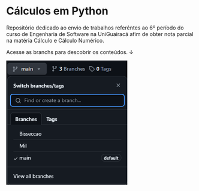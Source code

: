 # Cálculos em Python

Repositório dedicado ao envio de trabalhos referêntes ao 6º período do curso de Engenharia de Software na UniGuairacá afim de obter nota parcial na matéria Cálculo e Cálculo Numérico.

Acesse as branchs para descobrir os conteúdos. ↓

![Branchs](images/branchs.png)